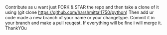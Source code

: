 Contribute as u want just FORK & STAR  the repo and then take a clone of it using (git clone https://github.com/harshmittal1750/python)
Then add ur code made a new branch of your name or your changetype.
Commit it in your branch and make a pull reuqest.
If everything will be fine i will merge it.
ThankYOu
